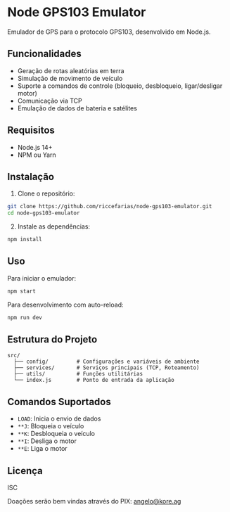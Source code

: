 # Node GPS103 Emulator

Emulador de GPS para o protocolo GPS103, desenvolvido em Node.js.

## Funcionalidades

- Geração de rotas aleatórias em terra
- Simulação de movimento de veículo
- Suporte a comandos de controle (bloqueio, desbloqueio, ligar/desligar motor)
- Comunicação via TCP
- Emulação de dados de bateria e satélites

## Requisitos

- Node.js 14+
- NPM ou Yarn

## Instalação

1. Clone o repositório:
```bash
git clone https://github.com/riccefarias/node-gps103-emulator.git
cd node-gps103-emulator
```

2. Instale as dependências:
```bash
npm install
```

## Uso

Para iniciar o emulador:

```bash
npm start
```

Para desenvolvimento com auto-reload:

```bash
npm run dev
```

## Estrutura do Projeto

```
src/
  ├── config/         # Configurações e variáveis de ambiente
  ├── services/       # Serviços principais (TCP, Roteamento)
  ├── utils/          # Funções utilitárias
  └── index.js        # Ponto de entrada da aplicação
```

## Comandos Suportados

- `LOAD`: Inicia o envio de dados
- `**J`: Bloqueia o veículo
- `**K`: Desbloqueia o veículo
- `**I`: Desliga o motor
- `**E`: Liga o motor

## Licença

ISC

Doações serão bem vindas através do PIX: angelo@kore.ag

